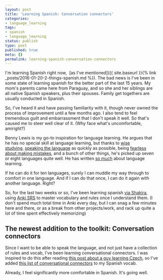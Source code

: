 ```yaml
---
layout: post
title: 'Learning Spanish: Conversation connectors'
categories:
- language_learning
tags:
- spanish
- language_learning
status: publish
type: post
published: true
meta: {}
permalink: learning-spanish-conversation-connectors
---
```




I'm learning Spanish right now, 
[as I've mentioned]({{ site.baseurl }}{% link _posts/2016-01-20-2-things-spanish.md %}). The bad news is I've been in some state of
learning spanish for the better part of the last 15 years. My mom's parents came here from Paraguay, and so she and her siblings are all native Spanish speakers, plus their spouses. Family get togethers are usually conducted in Spanish.

So, I've heard it and have passing familiarity with it, though never owned the process of improvement until a few months ago. I also tend to feel tremendous guilt and embarrassment that I don't speak it well. So that's caused me to steer well clear of it. (Why face what's uncomfortable, amiright?)

Benny Lewis is my go-to inspiration for language learning. He argues that he has no special skill at language learning, but thanks to [wise studying](http://www.fluentin3months.com/goldilocks/), [speaking the language](http://www.fluentin3months.com/skype-language-exchange/) as quickly as possible, being [fearless about making mistakes](http://www.fluentin3months.com/mistakes-matter/), and a bunch of other things, he's picked up seven or eight languages quite well. He has written
[so much](http://www.fluentin3months.com/author/benny/) about language learning.

If he can do it for ten languages, surely I can muddle my way through to comfort in one language. And if I can do that once, I can do it again with another language. Right?

So, for the last two weeks or so, I've been learning spanish [via Shakira](http://www.fluentin3months.com/shakira/), using
[Anki SRS](http://www.fluentin3months.com/spaced-repetition/) to master vocabulary and rules once I understand them. (I don't spend much total time in Anki every day, but I can snag a few minutes here and there, or as a break from other projects/work, and rack up quite a lot of time spent effectively memorizing)

## The newest addition to the toolkit: Conversation connectors

Since I want to be able to speak the language, and not just have a collection of rules and vocab, I've been learning
conversational connectors. I was inspired to do this after reading [this post about a guy learning Czech](https://sites.google.com/site/fluentczech/conversationalintimacy), so I've added [this list of conversational connectors](http://www.memrise.com/course/396749/spanish-conversational-connectors/) to my Spanish vocab.

Already, I feel significantly more comfortable in Spanish. It's going well.
